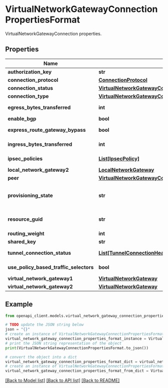 # VirtualNetworkGatewayConnectionPropertiesFormat

VirtualNetworkGatewayConnection properties.

## Properties

Name | Type | Description | Notes
------------ | ------------- | ------------- | -------------
**authorization_key** | **str** | The authorizationKey. | [optional] 
**connection_protocol** | [**ConnectionProtocol**](ConnectionProtocol.md) |  | [optional] 
**connection_status** | [**VirtualNetworkGatewayConnectionStatus**](VirtualNetworkGatewayConnectionStatus.md) |  | [optional] 
**connection_type** | [**VirtualNetworkGatewayConnectionType**](VirtualNetworkGatewayConnectionType.md) |  | 
**egress_bytes_transferred** | **int** | The egress bytes transferred in this connection. | [optional] [readonly] 
**enable_bgp** | **bool** | EnableBgp flag. | [optional] 
**express_route_gateway_bypass** | **bool** | Bypass ExpressRoute Gateway for data forwarding. | [optional] 
**ingress_bytes_transferred** | **int** | The ingress bytes transferred in this connection. | [optional] [readonly] 
**ipsec_policies** | [**List[IpsecPolicy]**](IpsecPolicy.md) | The IPSec Policies to be considered by this connection. | [optional] 
**local_network_gateway2** | [**LocalNetworkGateway**](LocalNetworkGateway.md) |  | [optional] 
**peer** | [**VirtualNetworkGatewayConnectionListEntityPropertiesFormatPeer**](VirtualNetworkGatewayConnectionListEntityPropertiesFormatPeer.md) |  | [optional] 
**provisioning_state** | **str** | The provisioning state of the VirtualNetworkGatewayConnection resource. Possible values are: &#39;Updating&#39;, &#39;Deleting&#39;, and &#39;Failed&#39;. | [optional] [readonly] 
**resource_guid** | **str** | The resource GUID property of the VirtualNetworkGatewayConnection resource. | [optional] 
**routing_weight** | **int** | The routing weight. | [optional] 
**shared_key** | **str** | The IPSec shared key. | [optional] 
**tunnel_connection_status** | [**List[TunnelConnectionHealth]**](TunnelConnectionHealth.md) | Collection of all tunnels&#39; connection health status. | [optional] [readonly] 
**use_policy_based_traffic_selectors** | **bool** | Enable policy-based traffic selectors. | [optional] 
**virtual_network_gateway1** | [**VirtualNetworkGateway**](VirtualNetworkGateway.md) |  | 
**virtual_network_gateway2** | [**VirtualNetworkGateway**](VirtualNetworkGateway.md) |  | [optional] 

## Example

```python
from openapi_client.models.virtual_network_gateway_connection_properties_format import VirtualNetworkGatewayConnectionPropertiesFormat

# TODO update the JSON string below
json = "{}"
# create an instance of VirtualNetworkGatewayConnectionPropertiesFormat from a JSON string
virtual_network_gateway_connection_properties_format_instance = VirtualNetworkGatewayConnectionPropertiesFormat.from_json(json)
# print the JSON string representation of the object
print(VirtualNetworkGatewayConnectionPropertiesFormat.to_json())

# convert the object into a dict
virtual_network_gateway_connection_properties_format_dict = virtual_network_gateway_connection_properties_format_instance.to_dict()
# create an instance of VirtualNetworkGatewayConnectionPropertiesFormat from a dict
virtual_network_gateway_connection_properties_format_from_dict = VirtualNetworkGatewayConnectionPropertiesFormat.from_dict(virtual_network_gateway_connection_properties_format_dict)
```
[[Back to Model list]](../README.md#documentation-for-models) [[Back to API list]](../README.md#documentation-for-api-endpoints) [[Back to README]](../README.md)


